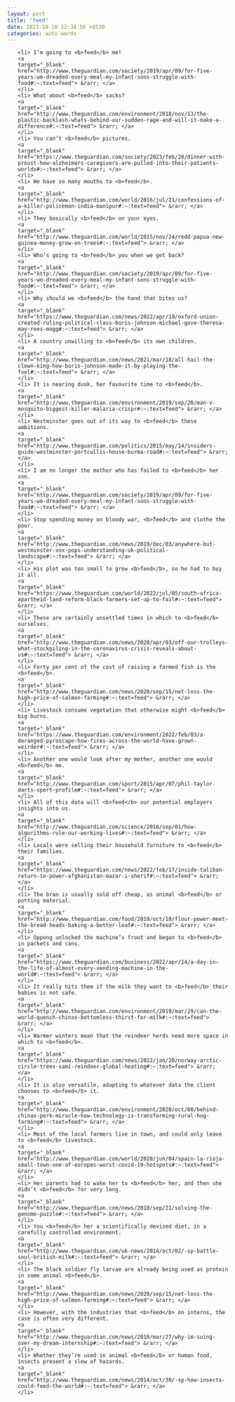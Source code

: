 ```yaml
---
layout: post
title: "feed"
date: 2023-10-10 12:34:56 +0530
categories: auto-words
---
```

<ol>

    <li> I’m going to <b>feed</b> me!
    <a 
    target="_blank" 
    href="http://www.theguardian.com/society/2019/apr/09/for-five-years-we-dreaded-every-meal-my-infant-sons-struggle-with-food#:~:text=feed"> &rarr; </a>
    </li>
    <li> What about <b>feed</b> sacks?
    <a 
    target="_blank" 
    href="http://www.theguardian.com/environment/2018/nov/13/the-plastic-backlash-whats-behind-our-sudden-rage-and-will-it-make-a-difference#:~:text=feed"> &rarr; </a>
    </li>
    <li> You can’t <b>feed</b> pictures.
    <a 
    target="_blank" 
    href="https://www.theguardian.com/society/2023/feb/28/dinner-with-proust-how-alzheimers-caregivers-are-pulled-into-their-patients-worlds#:~:text=feed"> &rarr; </a>
    </li>
    <li> We have so many mouths to <b>feed</b>.
    <a 
    target="_blank" 
    href="http://www.theguardian.com/world/2016/jul/21/confessions-of-a-killer-policeman-india-manipur#:~:text=feed"> &rarr; </a>
    </li>
    <li> They basically <b>feed</b> on your eyes.
    <a 
    target="_blank" 
    href="http://www.theguardian.com/world/2015/nov/24/redd-papua-new-guinea-money-grow-on-trees#:~:text=feed"> &rarr; </a>
    </li>
    <li> Who’s going to <b>feed</b> you when we get back?
    <a 
    target="_blank" 
    href="http://www.theguardian.com/society/2019/apr/09/for-five-years-we-dreaded-every-meal-my-infant-sons-struggle-with-food#:~:text=feed"> &rarr; </a>
    </li>
    <li> Why should we <b>feed</b> the hand that bites us?
    <a 
    target="_blank" 
    href="https://www.theguardian.com/news/2022/apr/19/oxford-union-created-ruling-political-class-boris-johnson-michael-gove-theresa-may-rees-mogg#:~:text=feed"> &rarr; </a>
    </li>
    <li> A country unwilling to <b>feed</b> its own children.
    <a 
    target="_blank" 
    href="http://www.theguardian.com/news/2021/mar/18/all-hail-the-clown-king-how-boris-johnson-made-it-by-playing-the-fool#:~:text=feed"> &rarr; </a>
    </li>
    <li> It is nearing dusk, her favourite time to <b>feed</b>.
    <a 
    target="_blank" 
    href="http://www.theguardian.com/environment/2019/sep/20/man-v-mosquito-biggest-killer-malaria-crispr#:~:text=feed"> &rarr; </a>
    </li>
    <li> Westminster goes out of its way to <b>feed</b> these ambitions.
    <a 
    target="_blank" 
    href="http://www.theguardian.com/politics/2015/may/14/insiders-guide-westminster-portcullis-house-burma-road#:~:text=feed"> &rarr; </a>
    </li>
    <li> I am no longer the mother who has failed to <b>feed</b> her son.
    <a 
    target="_blank" 
    href="http://www.theguardian.com/society/2019/apr/09/for-five-years-we-dreaded-every-meal-my-infant-sons-struggle-with-food#:~:text=feed"> &rarr; </a>
    </li>
    <li> Stop spending money on bloody war, <b>feed</b> and clothe the poor.
    <a 
    target="_blank" 
    href="http://www.theguardian.com/news/2019/dec/03/anywhere-but-westminster-vox-pops-understanding-uk-political-landscape#:~:text=feed"> &rarr; </a>
    </li>
    <li> His plot was too small to grow <b>feed</b>, so he had to buy it all.
    <a 
    target="_blank" 
    href="https://www.theguardian.com/world/2022/jul/05/south-africa-apartheid-land-reform-black-farmers-set-up-to-fail#:~:text=feed"> &rarr; </a>
    </li>
    <li> These are certainly unsettled times in which to <b>feed</b> ourselves.
    <a 
    target="_blank" 
    href="http://www.theguardian.com/news/2020/apr/03/off-our-trolleys-what-stockpiling-in-the-coronavirus-crisis-reveals-about-us#:~:text=feed"> &rarr; </a>
    </li>
    <li> Forty per cent of the cost of raising a farmed fish is the <b>feed</b>.
    <a 
    target="_blank" 
    href="http://www.theguardian.com/news/2020/sep/15/net-loss-the-high-price-of-salmon-farming#:~:text=feed"> &rarr; </a>
    </li>
    <li> Livestock consume vegetation that otherwise might <b>feed</b> big burns.
    <a 
    target="_blank" 
    href="https://www.theguardian.com/environment/2022/feb/03/a-deranged-pyroscape-how-fires-across-the-world-have-grown-weirder#:~:text=feed"> &rarr; </a>
    </li>
    <li> Another one would look after my mother, another one would <b>feed</b> me.
    <a 
    target="_blank" 
    href="http://www.theguardian.com/sport/2015/apr/07/phil-taylor-darts-sport-profile#:~:text=feed"> &rarr; </a>
    </li>
    <li> All of this data will <b>feed</b> our potential employers insights into us.
    <a 
    target="_blank" 
    href="http://www.theguardian.com/science/2016/sep/01/how-algorithms-rule-our-working-lives#:~:text=feed"> &rarr; </a>
    </li>
    <li> Locals were selling their household furniture to <b>feed</b> their families.
    <a 
    target="_blank" 
    href="https://www.theguardian.com/news/2022/feb/17/inside-taliban-return-to-power-afghanistan-mazar-i-sherif#:~:text=feed"> &rarr; </a>
    </li>
    <li> The bran is usually sold off cheap, as animal <b>feed</b> or potting material.
    <a 
    target="_blank" 
    href="http://www.theguardian.com/food/2019/oct/10/flour-power-meet-the-bread-heads-baking-a-better-loaf#:~:text=feed"> &rarr; </a>
    </li>
    <li> Oppong unlocked the machine’s front and began to <b>feed</b> in packets and cans.
    <a 
    target="_blank" 
    href="https://www.theguardian.com/business/2022/apr/14/a-day-in-the-life-of-almost-every-vending-machine-in-the-world#:~:text=feed"> &rarr; </a>
    </li>
    <li> It really hits them if the milk they want to <b>feed</b> their babies is not safe.
    <a 
    target="_blank" 
    href="http://www.theguardian.com/environment/2019/mar/29/can-the-world-quench-chinas-bottomless-thirst-for-milk#:~:text=feed"> &rarr; </a>
    </li>
    <li> Warmer winters mean that the reindeer herds need more space in which to <b>feed</b>.
    <a 
    target="_blank" 
    href="https://www.theguardian.com/news/2022/jan/20/norway-arctic-circle-trees-sami-reindeer-global-heating#:~:text=feed"> &rarr; </a>
    </li>
    <li> It is also versatile, adapting to whatever data the client chooses to <b>feed</b> it.
    <a 
    target="_blank" 
    href="http://www.theguardian.com/environment/2020/oct/08/behind-chinas-pork-miracle-how-technology-is-transforming-rural-hog-farming#:~:text=feed"> &rarr; </a>
    </li>
    <li> Most of the local farmers live in town, and could only leave to <b>feed</b> livestock.
    <a 
    target="_blank" 
    href="http://www.theguardian.com/world/2020/jun/04/spain-la-rioja-small-town-one-of-europes-worst-covid-19-hotspots#:~:text=feed"> &rarr; </a>
    </li>
    <li> Her parents had to wake her to <b>feed</b> her, and then she didn’t <b>feed</b> for very long.
    <a 
    target="_blank" 
    href="http://www.theguardian.com/news/2018/sep/21/solving-the-genome-puzzle#:~:text=feed"> &rarr; </a>
    </li>
    <li> You <b>feed</b> her a scientifically devised diet, in a carefully controlled environment.
    <a 
    target="_blank" 
    href="http://www.theguardian.com/uk-news/2014/oct/02/-sp-battle-soul-british-milk#:~:text=feed"> &rarr; </a>
    </li>
    <li> The black soldier fly larvae are already being used as protein in some animal <b>feed</b>.
    <a 
    target="_blank" 
    href="http://www.theguardian.com/news/2020/sep/15/net-loss-the-high-price-of-salmon-farming#:~:text=feed"> &rarr; </a>
    </li>
    <li> However, with the industries that <b>feed</b> on interns, the case is often very different.
    <a 
    target="_blank" 
    href="http://www.theguardian.com/news/2018/mar/27/why-im-suing-over-my-dream-internship#:~:text=feed"> &rarr; </a>
    </li>
    <li> Whether they’re used in animal <b>feed</b> or human food, insects present a slew of hazards.
    <a 
    target="_blank" 
    href="http://www.theguardian.com/news/2014/oct/30/-sp-how-insects-could-feed-the-world#:~:text=feed"> &rarr; </a>
    </li>
